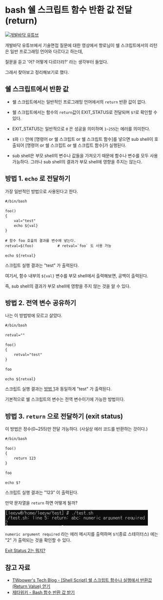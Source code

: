 # bash 쉘 스크립트 함수 반환 값 전달(return)

[![개발바닥 유튜브](https://img.youtube.com/vi/3ArYMq5AomI/0.jpg)](https://youtube.com/watch?v=3ArYMq5AomI&feature=share)

개발바닥 유튜브에서 기술면접 질문에 대한 영상에서 향로님이 쉘 스크립트에서의 리턴은 일반 프로그래밍 언어와 다르다고 하는데,

질문을 듣고 '어? 어떻게 다르더라?' 라는 생각부터 들었다.

그래서 찾아보고 정리해보기로 했다.


## 쉘 스크립트에서 반환 값
- 쉘 스크립트에서는 일반적인 프로그래밍 언어에서의 `return` 반환 값이 없다.
- 쉘 스크립트에서는 함수의 `return`값이 EXIT_STATUS로 전달되며 `$?`로 확인할 수 있다.
- EXIT_STATUS는 일반적으로 `0` 은 성공을 의미하며 `1~255`는 에러를 의미한다.


- `$`와 `()` 안에 [명령어 or 쉘 스크립트 or 쉘 스크립트 함수]를 넣으면 sub shell이 호출되어 [명령어 or 쉘 스크립트 or 쉘 스크립트 함수]가 실행된다.
- sub shell은 부모 shell의 변수나 값들을 가져오기 때문에 함수나 변수를 모두 사용 가능하다. 그러나 sub shell의 결과가 부모 shell에 영향을 주지는 않는다.


## 방법 1. `echo` 로 전달하기

가장 일반적인 방법으로 사용된다고 한다.

    #/bin/bash
    
    foo()
    {
        val="test"
        echo ${val}
    }
    
    # 함수 foo 호출의 결과를 변수에 넣는다.
    retval=$(foo)           # retval=`foo` 도 사용 가능
    
    echo ${retval}

스크립트 실행 결과는 "test" 가 출력된다.

여기서, 함수 내부의 `${val}` 변수를 부모 shell에서 출력해보면, 공백이 출력된다.

즉, sub shell의 결과가 부모 shell에 영향을 주지 않는 것을 알 수 있다.


## 방법 2. 전역 변수 공유하기

나는 이 방법밖에 모르고 살았다.

    #/bin/bash
    
    retval=""

    foo()
    {
        retval="test"
    }
    
    foo
    
    echo ${retval}

스크립트 실행 결과는 [방법 1](#방법-1-echo-로-전달하기)과 동일하게 "test" 가 출력된다.

기본적으로 쉘 스크립트의 변수는 전역 변수이기에 가능한 방법이다.

## 방법 3. `return` 으로 전달하기 (exit status)

이 방법은 정수(0~255)만 전달 가능하다. (사실상 에러 코드를 반환하는 것이다.)

    #/bin/bash
    
    foo()
    {
        return 123
    }
    
    foo
    
    echo $?

스크립트 실행 결과는 "123" 이 출력된다.

만약 문자열을 `return` 하면 어떻게 될까?

![결과](images/함수_반환값_1.png)

`numeric argument required` 라는 에러 메시지를 출력하며 `$?`(종료 스테이터스) 에는 "2" 가 출력되는 것을 확인할 수 있다. 

[Exit Status 2는 뭐지?](https://unix.stackexchange.com/questions/102201/what-is-exit-2-from-finished-background-job-status)


## 참고 자료
- [TWpower's Tech Blog - [Shell Script] 쉘 스크립트 함수나 실행에서 반환값(Return Value) 얻기](https://twpower.github.io/134-how-to-return-shell-scipt-value)
- [제타위키 - Bash 함수 반환 값 받기](https://zetawiki.com/wiki/Bash_%ED%95%A8%EC%88%98_%EB%B0%98%ED%99%98_%EA%B0%92_%EB%B0%9B%EA%B8%B0)